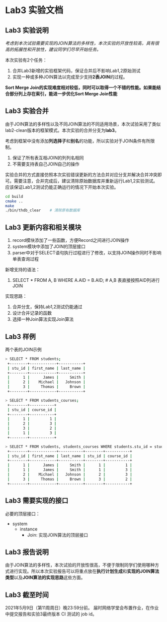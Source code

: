 # Lab3 实验文档

## Lab3 实验说明

*考虑到本次试验需要实现的JOIN算法的多样性，本次实验的开放性较高，具有很高的拓展性和开放性，建议同学们尽早开始任务。*

本次实验有2个任务：
1. 合并Lab3新增的实验框架代码，保证合并后不影响Lab1,2原始测试
2. 实现一种或多种JOIN算法以完成至少支持**2表JOIN**的过程。

**Sort Merge Join的实现难度相对较低，同时可以取得一个不错的性能。如果能结合部分列上存在索引，能进一步优化Sort Merge Join性能**

## Lab3 实验合并

由于JOIN算法的多样性以及不同JOIN算法的不同适用场景，本次试验采用了类似lab2-clean版本的框架模式。本次实验的合并分支为**lab3**。

考虑到框架中没有添加**列选择子**和**别名**的功能，所以实验对于JOIN条件有所限制。
1. 保证了所有表互相JOIN的列列名相同
2. 不需要支持表自己JOIN自己的操作

实验合并的方式直接仿照本次实验错误更新的方法合并对应分支并解决合并冲突即可。需要注意，合并完成后，建议清除原始数据库并重新运行Lab1,2实验测试。应该保证Lab1,2测试仍能正确运行的情况下开始本次实验。

```bash
cd build            
cmake ..
make
./bin/thdb_clear    # 清除原有数据库
```

## Lab3 更新内容和相关模块

1. record模块添加了一些函数，方便Record之间进行JOIN操作
2. system模块中添加了JOIN的顶层接口
3. parser中对于SELECT语句执行过程进行了修改，以支持JOIN操作同时不影响单表查询过程

新增支持的语法：
1. SELECT * FROM A, B WHERE A.AID = B.AID; # A,B 表直接按照AID列进行JOIN

实现思路：
1. 合并分支，保持Lab1,2测试仍能通过
2. 设计合并记录的函数
3. 选择一种Join算法实现Join算法

## Lab3 样例

两个表的JOIN示例
```sh
> SELECT * FROM students;
 +--------+------------+-----------+
 | stu_id | first_name | last_name | 
 +--------+------------+-----------+
 |      1 |      James |     Smith | 
 |      2 |    Michael |   Johnson | 
 |      3 |     Thomas |     Brown | 
 +--------+------------+-----------+

> SELECT * FROM students_courses;
 +--------+-----------+
 | stu_id | course_id | 
 +--------+-----------+
 |      1 |         1 | 
 |      2 |         3 | 
 |      3 |         2 | 
 |      1 |         3 | 
 +--------+-----------+

> SELECT * FROM students, students_courses WHERE students.stu_id = students_courses.stu_id;
 +--------+------------+-----------+--------+-----------+
 | stu_id | first_name | last_name | stu_id | course_id | 
 +--------+------------+-----------+--------+-----------+
 |      1 |      James |     Smith |      1 |         1 | 
 |      1 |      James |     Smith |      1 |         3 | 
 |      2 |    Michael |   Johnson |      2 |         3 | 
 |      3 |     Thomas |     Brown |      3 |         2 | 
 +--------+------------+-----------+--------+-----------+

```

## Lab3 需要实现的接口

必要的顶层接口：
- system
  - instance
    - Join: 实现JOIN算法的顶层接口

## Lab3 报告说明

由于JOIN算法的多样性，本次试验的开放性很高，不便于限制同学们使用哪种方式进行实现。所以本次实验报告可以将重点放在**执行计划生成**和**实现的JOIN算法类型**以及**JOIN算法的实现思路**这些方面。

## Lab3 截至时间

2021年5月9日（第11周周日）晚23:59分前。
届时网络学堂会布置作业，在作业中提交报告和实验3最终版本 CI 测试的 job id。